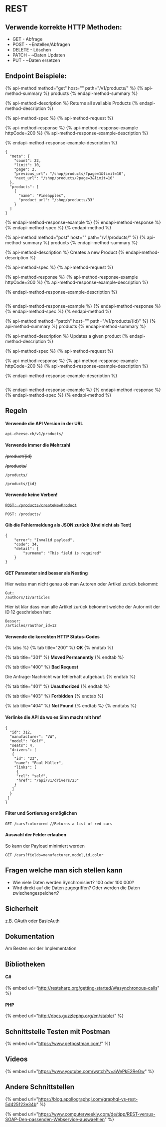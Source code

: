 # REST

## Verwende korrekte HTTP Methoden:

* GET - Abfrage 
* POST - ~Erstellen/Abfragen 
* DELETE - Löschen 
* PATCH - ~Daten Updaten 
* PUT - ~Daten ersetzen

## Endpoint Beispiele:

{% api-method method="get" host="" path="/v1/products/" %}
{% api-method-summary %}
products
{% endapi-method-summary %}

{% api-method-description %}
Returns all available Products
{% endapi-method-description %}

{% api-method-spec %}
{% api-method-request %}

{% api-method-response %}
{% api-method-response-example httpCode=200 %}
{% api-method-response-example-description %}

{% endapi-method-response-example-description %}

```
{
  "meta": {
    "count": 22,
    "limit": 10,
    "page": 2,
    "previous_url": "/shop/products/?page=1&limit=10",
    "next_url": "/shop/products/?page=3&limit=10"
  },
  "products": [
    {
      "name": "Pineapples",
      "product_url": "/shop/products/33"
    }
  ]
}
```
{% endapi-method-response-example %}
{% endapi-method-response %}
{% endapi-method-spec %}
{% endapi-method %}

{% api-method method="post" host="" path="/v1/products/" %}
{% api-method-summary %}
products
{% endapi-method-summary %}

{% api-method-description %}
Creates a new Product
{% endapi-method-description %}

{% api-method-spec %}
{% api-method-request %}

{% api-method-response %}
{% api-method-response-example httpCode=200 %}
{% api-method-response-example-description %}

{% endapi-method-response-example-description %}

```

```
{% endapi-method-response-example %}
{% endapi-method-response %}
{% endapi-method-spec %}
{% endapi-method %}

{% api-method method="patch" host="" path="/v1/products/{id}" %}
{% api-method-summary %}
products
{% endapi-method-summary %}

{% api-method-description %}
Updates a given product
{% endapi-method-description %}

{% api-method-spec %}
{% api-method-request %}

{% api-method-response %}
{% api-method-response-example httpCode=200 %}
{% api-method-response-example-description %}

{% endapi-method-response-example-description %}

```

```
{% endapi-method-response-example %}
{% endapi-method-response %}
{% endapi-method-spec %}
{% endapi-method %}

## Regeln

#### Verwende die API Version in der URL

`api.cheese.ch/v1/products/`

#### Verwende immer die Mehrzahl

~~/product/{id}~~ 

~~/products/~~

`/products/`

`/products/{id}`

#### Verwende keine Verben!

~~`POST: /products/createNewProduct`~~

`POST: /products/`

#### Gib die Fehlermeldung als JSON zurück \(Und nicht als Text\)

```text
{
    "error": "Invalid payload",
    "code": 34,
    "detail": {
        "surname": "This field is required"
    }
}
```

#### GET Parameter sind besser als Nesting

Hier weiss man nicht genau ob man Autoren oder Artikel zurück bekommt:

```text
Gut:
/authors/12/articles
```

Hier ist klar dass man alle Artikel zurück bekommt welche der Autor mit der ID 12 geschrieben hat:

```text
Besser:
/articles/?author_id=12
```

#### Verwende die korrekten HTTP Status-Codes

{% tabs %}
{% tab title="200" %}
**OK**
{% endtab %}

{% tab title="301" %}
**Moved Permanently**
{% endtab %}

{% tab title="400" %}
**Bad Request**

Die Anfrage-Nachricht war fehlerhaft aufgebaut.
{% endtab %}

{% tab title="401" %}
**Unauthorized**
{% endtab %}

{% tab title="403" %}
**Forbidden**
{% endtab %}

{% tab title="404" %}
**Not Found**
{% endtab %}
{% endtabs %}

#### Verlinke die API da wo es Sinn macht mit href

```text
{
  "id": 312,
  "manufacturer": "VW",
  "model": "Golf",
  "seats": 4,
  "drivers": [
   {
    "id": "23",
    "name": "Paul Müller",
    "links": [
     {
     "rel": "self",
     "href": "/api/v1/drivers/23"
    }
   ]
  }
 ]
}
```

#### Filter und Sortierung ermöglichen

```text
GET /cars?color=red //Returns a list of red cars
```

#### Auswahl der Felder erlauben

So kann der Payload minimiert werden

```text
GET /cars?fields=manufacturer,model,id,color
```

## Fragen welche man sich stellen kann

* Wie viele Daten werden Synchronisiert? 100 oder 100 000?
* Wird direkt auf die Daten zugegriffen? Oder werden die Daten zwischengespeichert?

## Sicherheit

z.B. OAuth oder BasicAuth

## Dokumentation

Am Besten vor der Implementation

## Bibliotheken

#### C\#

{% embed url="http://restsharp.org/getting-started/\#asynchronous-calls" %}

#### PHP

{% embed url="http://docs.guzzlephp.org/en/stable/" %}

## Schnittstelle Testen mit Postman

{% embed url="https://www.getpostman.com/" %}

## Videos

{% embed url="https://www.youtube.com/watch?v=aWePkE2ReGw" %}



## Andere Schnittstellen

{% embed url="https://blog.apollographql.com/graphql-vs-rest-5d425123e34b" %}

{% embed url="https://www.computerweekly.com/de/tipp/REST-versus-SOAP-Den-passenden-Webservice-auswaehlen" %}








